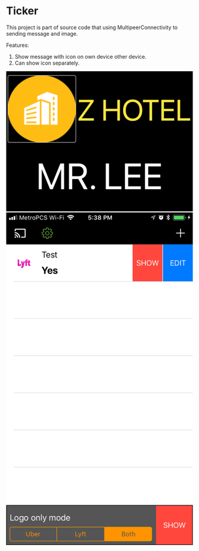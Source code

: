 # Ticker
This project is part of source code that using MultipeerConnectivity to sending message and image.

Features:
1. Show message with icon on own device other device.
2. Can show icon separately.

![ipad version](https://github.com/NickHung1982/Ticker/blob/master/iPadSample1.png)
<br />
![iphone version](https://github.com/NickHung1982/Ticker/blob/master/iphoneSample1.PNG)
